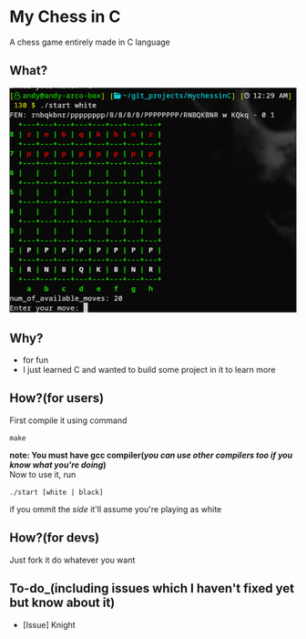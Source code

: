 
# My Chess in C
A chess game entirely made in C language

## What?
![The chess game photo][photo1]

## Why?
* for fun
* I just learned C and wanted to build some project in it to learn more

## How?(for users)
First compile it using command  
```
make
```
**note: You must have gcc compiler(_you can use other compilers too if you know what you're doing_)**  
Now to use it, run
```
./start [white | black]
```
if you ommit the _side_ it'll assume you're playing as white

## How?(for devs)
Just fork it do whatever you want

## To-do_(including issues which I haven't fixed yet but know about it)
* [Issue] Knight 

[photo1]: images/photo1.png

